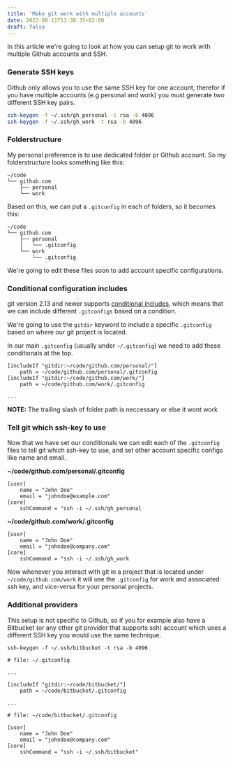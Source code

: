 ```yaml
---
title: 'Make git work with multiple accounts'
date: 2022-08-11T13:38:35+02:00
draft: false
---
```


In this article we're going to look at how you can setup git to work with multiple Github accounts and SSH.

### Generate SSH keys

Github only allows you to use the same SSH key for one account, therefor if you have multiple accounts (e.g personal and work) you must generate two different SSH key pairs.

```bash
ssh-keygen -f ~/.ssh/gh_personal -t rsa -b 4096
ssh-keygen -f ~/.ssh/gh_work -t rsa -b 4096
```

### Folderstructure

My personal preference is to use dedicated folder pr Github account. So my folderstructure looks something like this:

```
~/code
└── github.com
    ├── personal
    └── work
```

Based on this, we can put a `.gitconfig` in each of folders, so it becomes this:

```
~/code
└── github.com
    ├── personal
    │   └── .gitconfig
    └── work
        └── .gitconfig
```

We're going to edit these files soon to add account specific configurations.

### Conditional configuration includes

git version 2.13 and newer supports [conditional includes](https://git-scm.com/docs/git-config#_includes), which means that we can include different `.gitconfigs` based on a condition.

We're going to use the `gitdir` keyword to include a specific `.gitconfig` based on where our git project is located.

In our main `.gitconfig` (usually under `~/.gitconfig`) we need to add these conditionals at the top.

```
[includeIf "gitdir:~/code/github.com/personal/"]
    path = ~/code/github.com/personal/.gitconfig
[includeIf "gitdir:~/code/github.com/work/"]
    path = ~/code/github.com/work/.gitconfig

...
```

**NOTE:** The trailing slash of folder path is neccessary or else it wont work

### Tell git which ssh-key to use

Now that we have set our conditionals we can edit each of the `.gitconfig` files to tell git which ssh-key to use, and set other account specific configs like name and email.

**~/code/github.com/personal/.gitconfig**

```
[user]
    name = "John Doe"
    email = "johndoe@example.com"
[core]
    sshCommand = "ssh -i ~/.ssh/gh_personal
```

**~/code/github.com/work/.gitconfig**

```
[user]
    name = "John Doe"
    email = "johndoe@company.com"
[core]
    sshCommand = "ssh -i ~/.ssh/gh_work
```

Now whenever you interact with git in a project that is located under `~/code/github.com/work` it will use the `.gitconfig` for work and associated ssh key, and vice-versa for your personal projects.

### Additional providers

This setup is not specific to Github, so if you for example also have a Bitbucket (or any other git provider that supports ssh) account which uses a different SSH key you would use the same technique.

```
ssh-keygen -f ~/.ssh/bitbucket -t rsa -b 4096
```

```
# file: ~/.gitconfig

...

[includeIf "gitdir:~/code/bitbucket/"]
    path = ~/code/bitbucket/.gitconfig

...
```

```
# file: ~/code/bitbucket/.gitconfig

[user]
    name = "John Doe"
    email = "johndoe@company.com"
[core]
    sshCommand = "ssh -i ~/.ssh/bitbucket"
```
